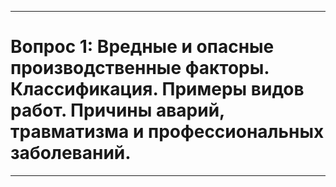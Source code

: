 ___
# Вопрос 1: Вредные и опасные производственные факторы. Классификация. Примеры видов работ. Причины аварий, травматизма и профессиональных заболеваний.
___